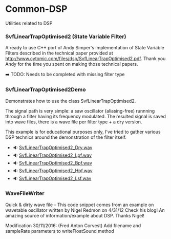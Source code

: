 # Common-DSP
Utilities related to DSP

### SvfLinearTrapOptimised2 (State Variable Filter)

A ready to use C++ port of Andy Simper's implementation of State Variable Filters described in the technical paper provided at http://www.cytomic.com/files/dsp/SvfLinearTrapOptimised2.pdf. Thank you Andy for the time you spent on making those technical papers.

:arrow_right: TODO: Needs to be completed with missing filter type

### SvfLinearTrapOptimised2Demo

Demonstrates how to use the class SvfLinearTrapOptimised2.
 
The signal path is very simple: a saw oscillator (aliasing-free) runnning through a filter having its frequency modulated. 
The resulted signal is saved into wave files, there is a wave file per filter type + a dry version.
 
This example is for educational purposes only, I've tried to gather various DSP technics around the demonstration of the filter itself.

* :sound: [SvfLinearTrapOptimised2_Dry.wav](https://github.com/FredAntonCorvest/Common-DSP/blob/master/Filter/Data/SvfLinearTrapOptimised2_Dry.wav)
* :sound: [SvfLinearTrapOptimised2_Lpf.wav](https://github.com/FredAntonCorvest/Common-DSP/blob/master/Filter/Data/SvfLinearTrapOptimised2_Lpf.wav)
* :sound: [SvfLinearTrapOptimised2_Bpf.wav](https://github.com/FredAntonCorvest/Common-DSP/blob/master/Filter/Data/SvfLinearTrapOptimised2_Bpf.wav)
* :sound: [SvfLinearTrapOptimised2_Hpf.wav](https://github.com/FredAntonCorvest/Common-DSP/blob/master/Filter/Data/SvfLinearTrapOptimised2_Hpf.wav)
* :sound: [SvfLinearTrapOptimised2_Lsf.wav](https://github.com/FredAntonCorvest/Common-DSP/blob/master/Filter/Data/SvfLinearTrapOptimised2_Lsf.wav)

### WaveFileWriter

Quick & dirty wave file - This code snippet comes from an example on wavetable oscillator written by Nigel Redmon on 4/31/12
Check his blog! An amazing source of information/example about DSP. Thanks Nigel!

Modification 30/11/2016: (Fred Anton Corvest) Add filename and sampleRate parameters to writeFloatSound method
